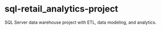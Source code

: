 # sql-retail_analytics-project
SQL Server data warehouse project with ETL, data modeling, and analytics.
